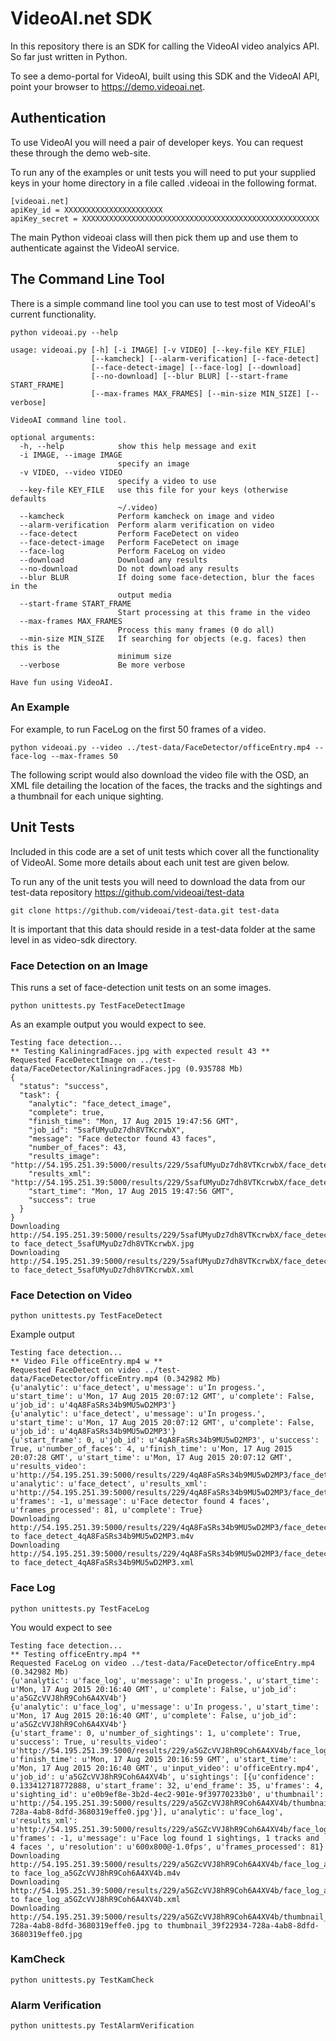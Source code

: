 
# VideoAI.net SDK

In this repository there is an SDK for calling the VideoAI video analyics API.  So far just written in Python. 

To see a demo-portal for VideoAI, built using this SDK and the VideoAI API, point your browser to https://demo.videoai.net.

## Authentication

To use VideoAI you will need a pair of developer keys.  You can request these through the demo web-site.

To run any of the examples or unit tests you will need to put your supplied keys in your home directory in a file called .videoai in the following format.

```
[videoai.net]
apiKey_id = XXXXXXXXXXXXXXXXXXXXXX
apiKey_secret = XXXXXXXXXXXXXXXXXXXXXXXXXXXXXXXXXXXXXXXXXXXXXXXXXXXXX
```

The main Python videoai class will then pick them up and use them to authenticate against the VideoAI service.

## The Command Line Tool

There is a simple command line tool you can use to test most of VideoAI's current functionality.

```
python videoai.py --help

usage: videoai.py [-h] [-i IMAGE] [-v VIDEO] [--key-file KEY_FILE]
                  [--kamcheck] [--alarm-verification] [--face-detect]
                  [--face-detect-image] [--face-log] [--download]
                  [--no-download] [--blur BLUR] [--start-frame START_FRAME]
                  [--max-frames MAX_FRAMES] [--min-size MIN_SIZE] [--verbose]

VideoAI command line tool.

optional arguments:
  -h, --help            show this help message and exit
  -i IMAGE, --image IMAGE
                        specify an image
  -v VIDEO, --video VIDEO
                        specify a video to use
  --key-file KEY_FILE   use this file for your keys (otherwise defaults
                        ~/.video)
  --kamcheck            Perform kamcheck on image and video
  --alarm-verification  Perform alarm verification on video
  --face-detect         Perform FaceDetect on video
  --face-detect-image   Perform FaceDetect on image
  --face-log            Perform FaceLog on video
  --download            Download any results
  --no-download         Do not download any results
  --blur BLUR           If doing some face-detection, blur the faces in the
                        output media
  --start-frame START_FRAME
                        Start processing at this frame in the video
  --max-frames MAX_FRAMES
                        Process this many frames (0 do all)
  --min-size MIN_SIZE   If searching for objects (e.g. faces) then this is the
                        minimum size
  --verbose             Be more verbose

Have fun using VideoAI.
```
### An Example

For example, to run FaceLog on the first 50 frames of a video.

```
python videoai.py --video ../test-data/FaceDetector/officeEntry.mp4 --face-log --max-frames 50
```
The following script would also download the video file with the OSD, an XML file detailing the location of the faces, the tracks and the sightings and a thumbnail for each unique sighting.

## Unit Tests

Included in this code are a set of unit tests which cover all the functionality of VideoAI.  Some more details about each unit test are given below.

To run any of the unit tests you will need to download the data from our test-data repository https://github.com/videoai/test-data

```
git clone https://github.com/videoai/test-data.git test-data
```

It is important that this data should reside in a test-data folder at the same level in as video-sdk directory.

### Face Detection on an Image

This runs a set of face-detection unit tests on an some images.

```
python unittests.py TestFaceDetectImage
```

As an example output you would expect to see.

```
Testing face detection...
** Testing KaliningradFaces.jpg with expected result 43 **
Requested FaceDetectImage on ../test-data/FaceDetector/KaliningradFaces.jpg (0.935788 Mb)
{
  "status": "success", 
  "task": {
    "analytic": "face_detect_image", 
    "complete": true, 
    "finish_time": "Mon, 17 Aug 2015 19:47:56 GMT", 
    "job_id": "5safUMyuDz7dh8VTKcrwbX", 
    "message": "Face detector found 43 faces", 
    "number_of_faces": 43, 
    "results_image": "http://54.195.251.39:5000/results/229/5safUMyuDz7dh8VTKcrwbX/face_detect_5safUMyuDz7dh8VTKcrwbX.jpg", 
    "results_xml": "http://54.195.251.39:5000/results/229/5safUMyuDz7dh8VTKcrwbX/face_detect_5safUMyuDz7dh8VTKcrwbX.xml", 
    "start_time": "Mon, 17 Aug 2015 19:47:56 GMT", 
    "success": true
  }
}
Downloading http://54.195.251.39:5000/results/229/5safUMyuDz7dh8VTKcrwbX/face_detect_5safUMyuDz7dh8VTKcrwbX.jpg to face_detect_5safUMyuDz7dh8VTKcrwbX.jpg
Downloading http://54.195.251.39:5000/results/229/5safUMyuDz7dh8VTKcrwbX/face_detect_5safUMyuDz7dh8VTKcrwbX.xml to face_detect_5safUMyuDz7dh8VTKcrwbX.xml

```

### Face Detection on Video

```
python unittests.py TestFaceDetect
```
Example output

```
Testing face detection...
** Video File officeEntry.mp4 w **
Requested FaceDetect on video ../test-data/FaceDetector/officeEntry.mp4 (0.342982 Mb)
{u'analytic': u'face_detect', u'message': u'In progess.', u'start_time': u'Mon, 17 Aug 2015 20:07:12 GMT', u'complete': False, u'job_id': u'4qA8FaSRs34b9MU5wD2MP3'}
{u'analytic': u'face_detect', u'message': u'In progess.', u'start_time': u'Mon, 17 Aug 2015 20:07:12 GMT', u'complete': False, u'job_id': u'4qA8FaSRs34b9MU5wD2MP3'}
{u'start_frame': 0, u'job_id': u'4qA8FaSRs34b9MU5wD2MP3', u'success': True, u'number_of_faces': 4, u'finish_time': u'Mon, 17 Aug 2015 20:07:28 GMT', u'start_time': u'Mon, 17 Aug 2015 20:07:12 GMT', u'results_video': u'http://54.195.251.39:5000/results/229/4qA8FaSRs34b9MU5wD2MP3/face_detect_4qA8FaSRs34b9MU5wD2MP3.m4v', u'analytic': u'face_detect', u'results_xml': u'http://54.195.251.39:5000/results/229/4qA8FaSRs34b9MU5wD2MP3/face_detect_4qA8FaSRs34b9MU5wD2MP3.xml', u'frames': -1, u'message': u'Face detector found 4 faces', u'frames_processed': 81, u'complete': True}
Downloading http://54.195.251.39:5000/results/229/4qA8FaSRs34b9MU5wD2MP3/face_detect_4qA8FaSRs34b9MU5wD2MP3.m4v to face_detect_4qA8FaSRs34b9MU5wD2MP3.m4v
Downloading http://54.195.251.39:5000/results/229/4qA8FaSRs34b9MU5wD2MP3/face_detect_4qA8FaSRs34b9MU5wD2MP3.xml to face_detect_4qA8FaSRs34b9MU5wD2MP3.xml

```

### Face Log

```
python unittests.py TestFaceLog
```
You would expect to see

```
Testing face detection...
** Testing officeEntry.mp4 **
Requested FaceLog on video ../test-data/FaceDetector/officeEntry.mp4 (0.342982 Mb)
{u'analytic': u'face_log', u'message': u'In progess.', u'start_time': u'Mon, 17 Aug 2015 20:16:40 GMT', u'complete': False, u'job_id': u'a5GZcVVJ8hR9Coh6A4XV4b'}
{u'analytic': u'face_log', u'message': u'In progess.', u'start_time': u'Mon, 17 Aug 2015 20:16:40 GMT', u'complete': False, u'job_id': u'a5GZcVVJ8hR9Coh6A4XV4b'}
{u'start_frame': 0, u'number_of_sightings': 1, u'complete': True, u'success': True, u'results_video': u'http://54.195.251.39:5000/results/229/a5GZcVVJ8hR9Coh6A4XV4b/face_log_a5GZcVVJ8hR9Coh6A4XV4b.m4v', u'finish_time': u'Mon, 17 Aug 2015 20:16:59 GMT', u'start_time': u'Mon, 17 Aug 2015 20:16:40 GMT', u'input_video': u'officeEntry.mp4', u'job_id': u'a5GZcVVJ8hR9Coh6A4XV4b', u'sightings': [{u'confidence': 0.133412718772888, u'start_frame': 32, u'end_frame': 35, u'frames': 4, u'sighting_id': u'e0b9ef8e-3b2d-4ec2-901e-9f39770233b0', u'thumbnail': u'http://54.195.251.39:5000/results/229/a5GZcVVJ8hR9Coh6A4XV4b/thumbnail_39f22934-728a-4ab8-8dfd-3680319effe0.jpg'}], u'analytic': u'face_log', u'results_xml': u'http://54.195.251.39:5000/results/229/a5GZcVVJ8hR9Coh6A4XV4b/face_log_a5GZcVVJ8hR9Coh6A4XV4b.xml', u'frames': -1, u'message': u'Face log found 1 sightings, 1 tracks and 4 faces ', u'resolution': u'600x800@-1.0fps', u'frames_processed': 81}
Downloading http://54.195.251.39:5000/results/229/a5GZcVVJ8hR9Coh6A4XV4b/face_log_a5GZcVVJ8hR9Coh6A4XV4b.m4v to face_log_a5GZcVVJ8hR9Coh6A4XV4b.m4v
Downloading http://54.195.251.39:5000/results/229/a5GZcVVJ8hR9Coh6A4XV4b/face_log_a5GZcVVJ8hR9Coh6A4XV4b.xml to face_log_a5GZcVVJ8hR9Coh6A4XV4b.xml
Downloading http://54.195.251.39:5000/results/229/a5GZcVVJ8hR9Coh6A4XV4b/thumbnail_39f22934-728a-4ab8-8dfd-3680319effe0.jpg to thumbnail_39f22934-728a-4ab8-8dfd-3680319effe0.jpg

```

### KamCheck

```
python unittests.py TestKamCheck
```

### Alarm Verification

```
python unittests.py TestAlarmVerification
```






